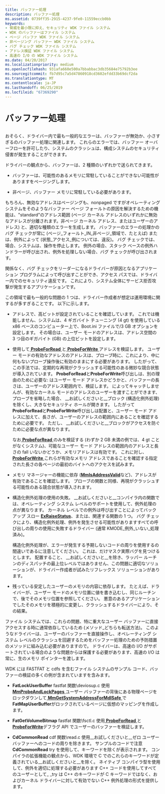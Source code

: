 ```yaml
---
title: バッファー処理
description: バッファー処理
ms.assetid: 0739ff35-2915-4237-9fe0-11559eccb0bb
keywords:
- 脅威を最小限に抑え、セキュリティ WDK ファイル システム
- WDK のバッファーはファイル システム
- ページ バッファ WDK ファイル システム
- 非ページング バッファー WDK ファイル システム
- バグ チェック WDK ファイル システム
- アドレス検証 WDK ファイル システム
- 高速の I/O の WDK ファイル システム
ms.date: 04/20/2017
ms.localizationpriority: medium
ms.openlocfilehash: 931afa660e500a7bbabbac3db35684e75792b3ee
ms.sourcegitcommit: fb7d95c7a5d47860918cd3602efdd33b69dcf2da
ms.translationtype: MT
ms.contentlocale: ja-JP
ms.lasthandoff: 06/25/2019
ms.locfileid: "67369290"
---
```

# <a name="buffer-handling"></a>バッファー処理


## <span id="ddk_buffer_handling_if"></span><span id="DDK_BUFFER_HANDLING_IF"></span>


おそらく、ドライバー内で最も一般的なエラーは、バッファーが無効か、小さすぎるのバッファー処理に関連します。 これらのエラーでは、バッファー オーバーフローを許可したり、システムのクラッシュは、構成システムのセキュリティ侵害が発生することができます。

ドライバーの観点から、バッファーは、2 種類のいずれかで送られてきます。

-   バッファーは、可能性のあるメモリに常駐していることができない可能性がありますをページングします。

-   非ページ、バッファー メモリに常駐している必要があります。

もちろん、無効なアドレスはページングも、nonpaged ですがオペレーティング システムをそのようなバッファー ページ フォールトの原因を解決するための機能は、"standard"のアドレス範囲 (ページ カーネル アドレスのいずれかに無効なアドレスが分離されます。非ページ カーネル アドレス、またはユーザーのアドレス) と、適切な種類のエラーを生成します。 バッファーのエラーの処理かのバグ チェックが常に (ページ\_フォールト\_IN\_非ページ\_領域で、たとえば) または、例外によって (状態\_アクセス\_例については、違反)。 バグ チェックでは、場合、システムは、操作を停止します。 例外の場合、スタック ベースの例外ハンドラーが呼び出され、例外を処理しない場合、バグ チェックが呼び出されます。

関係なく、バグ チェックをリーダーになるドライバーが原因となるアプリケーション プログラムによって呼び出すことができ、アクセス パスでは、ドライバー内でのセキュリティ違反です。 これにより、システム全体にサービス拒否攻撃が発生するアプリケーションです。

この領域で最も一般的な問題の 1 つは、ドライバー作成者が想定は運用環境に関するが多すぎることです。 以下に示します。

-   アドレスで、高ビットが設定されていることを確認しています。 これでは機能しません、システムは、4 ギガバイト チューニング (4 gt) を使用している x86 ベースのコンピューター上で、Boot.ini ファイルで/3 GB オプションを設定します。 その場合は、ユーザー モードのアドレスは、アドレス空間の 3 つ目のギガバイト (GB) の上位ビットを設定します。

-   使用して[ **ProbeForRead** ](https://docs.microsoft.com/windows-hardware/drivers/ddi/content/wdm/nf-wdm-probeforread)と[ **ProbeForWrite** ](https://docs.microsoft.com/windows-hardware/drivers/ddi/content/wdm/nf-wdm-probeforwrite)アドレスを検証します。 ユーザー モードの有効なアドレスのアドレスは、プローブ時に、これにより、中に何もないプローブ操作後に有効のままにする必要があります。 したがって、この手法では、定期的な再現がクラッシュする可能性のある微妙な競合状態が導入されています。 **ProbeForRead**と**ProbeForWrite**呼び出しは、別の理由のために必要な: はユーザー モード アドレスかどうかと、バッファーの長さは、ユーザーのアドレス範囲内で、検証します。 によってキャッチしませんが、有効なカーネル モードのアドレスのユーザーを渡すことができます、プローブを省略した場合、 \_\_お試しくださいと\_\_ブロック (構造化例外処理) を除くし、大きなセキュリティ ホールが開きます。 したがって**ProbeForRead**と**ProbeForWrite**呼び出しは配置と、ユーザー モード アドレスに加えて、長さが、ユーザーのアドレスの範囲内にあることを確認するために必要です。 ただし、 \_\_お試しくださいと\_\_ブロックがアクセスを防ぐために必要な点が異なります。

    なお[ **ProbeForRead** ](https://docs.microsoft.com/windows-hardware/drivers/ddi/content/wdm/nf-wdm-probeforread)のみを検証する (わずか 2 GB 未満の例では、4 gt ことがなくシステム)、可能なユーザー モード アドレスの範囲内のアドレスと長さの fall いないかどうか、メモリアドレスは有効です。 これに対し、 [ **ProbeForWrite** ](https://docs.microsoft.com/windows-hardware/drivers/ddi/content/wdm/nf-wdm-probeforwrite)これらが有効なメモリ アドレスであることを確認する指定された長さの各ページの最初のバイトへのアクセスを試みます。

-   メモリ マネージャーの機能に依存 ([**MmIsAddressValid**](https://docs.microsoft.com/windows-hardware/drivers/ddi/content/ntddk/nf-ntddk-mmisaddressvalid)など)、アドレスが有効であることを確認します。 プローブの関数と同様、再現がクラッシュする可能性のある競合状態が導入されます。

-   構造化例外処理の使用の失敗。 \_\_お試しくださいと\_\_コンパイラ内の関数では、オペレーティング システム レベルのサポートを使用して、例外処理の点が異なります。 カーネル レベルでの例外は呼び出すことによってバックアップ スロー [ **ExRaiseStatus**](https://docs.microsoft.com/windows-hardware/drivers/ddi/content/wdm/nf-wdm-exraisestatus)、または、関連する関数の 1 つ。 バグ チェックにより、構造化例外処理、例外を発生させる可能性がありますすべての呼び出しの周りの使用に失敗するドライバー (通常 KMODE\_例外\_いない\_処理済み)。

    構造化例外処理が、エラーが発生する予期しないコードの周りを使用するの間違いであるに注意してください。 これは、だけマスク実際バグを見つけるとします。 配置すること、 \_\_お試しくださいと\_\_を除き、ラッパー ルーチンのディスパッチの最上位レベルではありません、この問題に適切なソリューションが、ドライバー作成者が試みたリフレックス ソリューションがあります。

-   残っている安定したユーザーのメモリの内容に依存します。 たとえば、ドライバーが、ユーザー モードのメモリ位置に値を書き込むし、同じルーチンで、後でそのメモリ位置を参照してください。 悪意のあるアプリケーションでしたそのメモリを積極的に変更し、クラッシュするドライバーにより、その結果。

ファイル システムでは、これらの問題、特に重大なユーザー バッファーに直接アクセスする時に通常依存しているため (メソッド\_どちらも転送方法)。 このようなドライバーは、ユーザーのバッファーを直接操作し、オペレーティング システム レベルのクラッシュを回避するためをバッファー処理のための予防措置のメソッドに組み込む必要がありますので。 ドライバーは、高速の I/O がサポートされている場合のような問題からは保護する必要があります、高速の I/O は常に、生のメモリ ポインターを渡します。

WDK には FASTFAT と cdfs を含むファイル システムのサンプル コード、バッファーの検証の多くの例が含まれていますを含みます。

-   **FatLockUserBuffer** fastfat 関数\\deviosup.c 使用[ **MmProbeAndLockPages** ](https://docs.microsoft.com/windows-hardware/drivers/ddi/content/wdm/nf-wdm-mmprobeandlockpages)ユーザー バッファーの背後にある物理ページをロックダウンして[ **MmGetSystemAddressForMdlSafe** ](https://docs.microsoft.com/windows-hardware/drivers/kernel/mm-bad-pointer)で**FatMapUserBuffer**がロックされているページに仮想のマッピングを作成します。

-   **FatGetVolumeBitmap** fastfat 関数\\fsctl.c 使用[ **ProbeForRead** ](https://docs.microsoft.com/windows-hardware/drivers/ddi/content/wdm/nf-wdm-probeforread)と[ **ProbeForWrite**](https://docs.microsoft.com/windows-hardware/drivers/ddi/content/wdm/nf-wdm-probeforwrite)デフラグ API でユーザーのバッファーを検証します。

-   **CdCommonRead** cdf 関数\\read.c 使用\_\_お試しくださいと\_\_ゼロ ユーザー バッファーへのコードの周りを除きます。 サンプルのコードで注意**CdCommonRead** try を使用して、キーワードを除くが表示されます。 コンパイラの拡張機能の観点から、WDK 環境で C でのこれらのキーワードが定義されている\_\_お試しくださいと\_\_を除く。 ネイティブ コンパイラ型を使用して、例外を適切に処理する必要があります C++ コードを使用してすべてのユーザーとして\_ \_try は C++ のキーワードが C キーワードではなく、およびカーネル ドライバーに対して有効でない C++ 例外処理の形式を提供します。

 

 




